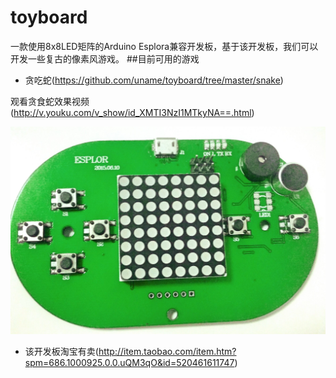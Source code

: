 # toyboard
一款使用8x8LED矩阵的Arduino Esplora兼容开发板，基于该开发板，我们可以开发一些复古的像素风游戏。
##目前可用的游戏
- 贪吃蛇(https://github.com/uname/toyboard/tree/master/snake)

观看贪食蛇效果视频(http://v.youku.com/v_show/id_XMTI3NzI1MTkyNA==.html)


![](https://github.com/uname/toyboard/blob/master/snapshot.jpg)

- 该开发板淘宝有卖(http://item.taobao.com/item.htm?spm=686.1000925.0.0.uQM3qO&id=520461611747)